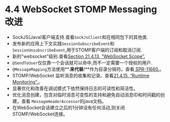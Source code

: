 4.4 WebSocket STOMP Messaging  改进
========

* SockJS(Java)客户端支持.查看`SockJsClient`和在相同包下的其他类.
* 发布新的应用上下文实践`SessionSubscribeEvent`和
`SessionUnsubscribeEvent`,用于STOMP客户端的订阅和取消订阅.
* 新的"websocket"级别.查看[Section 21.4.13, “WebSocket Scope”.](http://docs.spring.io/spring/docs/current/spring-framework-reference/htmlsingle/#websocket-stomp-websocket-scope)
* `@SendToUser`仅仅靠一个会话就可以命中,而不一定需要一个授权的用户.
* `@MessageMapping`方法使用**.**来代替**/**作为目录分隔符。查看[ SPR-11660.](https://jira.spring.io/browse/SPR-11660)。
* STOMP/WebSocket 监听消息的收集和记录。查看[21.4.15, “Runtime Monitoring”.](http://docs.spring.io/spring/docs/current/spring-framework-reference/htmlsingle/#websocket-stomp-stats)。
* 显著优化和改善在调试模式下依然保持日志的可读性和简洁性。
* 优化消息创建，包含对临时消息可变性的支持和避免自动消息ID和时间戳的创建。查看 `MessageHeaderAccessor`的java文档。
* 在WebSocket会话建立之后的1分钟没有任何活动,则关闭STOMP/WebSocket连接。
